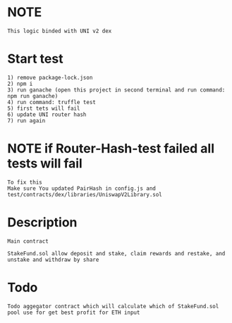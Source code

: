 # NOTE

```
This logic binded with UNI v2 dex 
```

# Start test

```
1) remove package-lock.json
2) npm i
3) run ganache (open this project in second terminal and run command: npm run ganache)
4) run command: truffle test
5) first tets will fail
6) update UNI router hash
7) run again
```


# NOTE if Router-Hash-test failed all tests will fail

```
To fix this
Make sure You updated PairHash in config.js and test/contracts/dex/libraries/UniswapV2Library.sol

```

# Description

```
Main contract

StakeFund.sol allow deposit and stake, claim rewards and restake, and unstake and withdraw by share
```

# Todo

```
Todo aggegator contract which will calculate which of StakeFund.sol pool use for get best profit for ETH input
```
